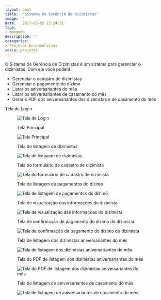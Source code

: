 ```yaml
---
layout: post
title:  "Sistema de Gerência de Dizimistas"
image: ''
date:   2017-02-05 11:24:31
tags:
- mongodb
description: ''
categories:
- Projetos Desenvolvidos
serie: projetos
---
```




O Sistema de Gerência de Dizimistas é um sistema para gerenciar o dizimistas. Com ele você poderá:
<ul>
	<li>Gerenciar o cadastro de dizimistas</li>
	<li>Gerenciar o pagamento do dízimo</li>
	<li>Listar os aniversariantes do mês</li>
	<li>Listar os aniversariantes de casamento do mês</li>
	<li>Gerar o PDF dos aniversariantes dos dizimistas e de casamento do mês</li>

</ul>
<figcaption>
 <p>Tela de Login</p>
	</figcaption>
<figure class="foto-legenda">
	<img class="img-responsive" src="{{ "/assets/img/2017-02-05-sistema-gerencia-dizimistas/printsgd1.jpg"}}" alt="Tela de Login">
	
</figure>

<figure class="foto-legenda">
<figcaption> <p>Tela Principal</p>
	</figcaption>
	<img class="img-responsive" src="{{ "/assets/img/2017-02-05-sistema-gerencia-dizimistas/printsgd2.jpg"}}" alt="Tela Principal">
	
</figure>

<figure class="foto-legenda">
<figcaption> <p>Tela de listagem de dizimistas</p>
	</figcaption>
	<img class="img-responsive" src="{{ "/assets/img/2017-02-05-sistema-gerencia-dizimistas/printsgd3.jpg"}}" alt="Tela de listagem de dizimistas">
	
</figure>

<figure class="foto-legenda">
<figcaption> <p>Tela do formulário de cadastro de dizimista</p>
	</figcaption>
	<img class="img-responsive" src="{{ "/assets/img/2017-02-05-sistema-gerencia-dizimistas/printsgd4.jpg"}}" alt="Tela do formulário de cadastro de dizimista">
	
</figure>

<figure class="foto-legenda">
<figcaption> <p>Tela de listagem de pagamentos do dízimo</p>
	</figcaption>
	<img class="img-responsive" src="{{ "/assets/img/2017-02-05-sistema-gerencia-dizimistas/printsgd5.jpg"}}" alt="Tela de listagem de pagamentos do dízimo">
	
</figure>

<figure class="foto-legenda">
<figcaption> <p>Tela de visualização das informações do dizimista</p>
	</figcaption>
	<img class="img-responsive" src="{{ "/assets/img/2017-02-05-sistema-gerencia-dizimistas/printsgd6.jpg"}}" alt="Tela de visualização das informações do dizimista">
	
</figure>

<figure class="foto-legenda">
<figcaption> <p>Tela de confirmação de pagamento do dízimo do dizimista</p>
	</figcaption>
	<img class="img-responsive" src="{{ "/assets/img/2017-02-05-sistema-gerencia-dizimistas/printsgd7.jpg"}}" alt="Tela de confirmação de pagamento do dízimo do dizimista">
	
</figure>

<figure class="foto-legenda">
<figcaption> <p>Tela de listagem dos dizimistas aniversariantes do mês</p>
	</figcaption>
	<img class="img-responsive" src="{{ "/assets/img/2017-02-05-sistema-gerencia-dizimistas/printsgd8.jpg"}}" alt="Tela de listagem dos dizimistas aniversariantes do mês">
	
</figure>

<figure class="foto-legenda">
<figcaption> <p>Tela do PDF de listagem dos dizimistas aniversariantes do mês</p>
	</figcaption>
	<img class="img-responsive" src="{{ "/assets/img/2017-02-05-sistema-gerencia-dizimistas/printsgd9.jpg"}}" alt="Tela do PDF de listagem dos dizimistas aniversariantes do mês">
	
</figure>

<figure class="foto-legenda">
<figcaption> <p>Tela de listagem de aniversariantes de casamento do mês</p>
	</figcaption>
	<img class="img-responsive" src="{{ "/assets/img/2017-02-05-sistema-gerencia-dizimistas/printsgd10.jpg"}}" alt="Tela de listagem de aniversariantes de casamento do mês">
	
</figure>
